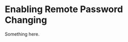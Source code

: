 [title]: # (Enabling Remote Password Changing)
[tags]: # (XXX)
[priority]: # (1056)
# Enabling Remote Password Changing
Something here.
